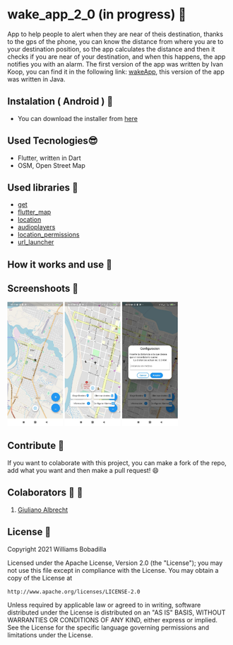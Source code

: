 # wake_app_2_0 (in progress) :rocket:

App to help people to alert when they are near of theis destination, thanks to the gps of the phone, you can know the distance from where you are to your destination position, so the app calculates the distance and then it checks if you are near of your destination, and when this happens, the app notifies you with an alarm.
The first version of the app was written by Ivan Koop, you can find it in the following link: [wakeApp](https://github.com/ivankoop/Android-WakeApp), this version of the app was written in Java.

## Instalation ( Android ) :dvd:

- You can download the installer from [here](https://github.com/WilliBobadilla/wakeApp2.0/raw/master/generatedApk/app-release.apk)

## Used Tecnologies:sunglasses:

- Flutter, written in Dart
- OSM, Open Street Map

## Used libraries :nut_and_bolt:

- [get](https://pub.dev/packages/get)
- [flutter_map](https://pub.dev/packages/flutter_map)
- [location](https://pub.dev/packages/location)
- [audioplayers](https://pub.dev/packages/audioplayers)
- [location_permissions](https://pub.dev/packages/location_permissions)
- [url_launcher](https://pub.dev/packages/url_launcher)

## How it works and use :wrench:

## Screenshoots :iphone:

<p float="left">
<img src="https://github.com/WilliBobadilla/wakeApp2.0/blob/master/screenshoots/1.jpeg"  width="25%" height="35%" />
<img src="https://github.com/WilliBobadilla/wakeApp2.0/blob/master/screenshoots/2.jpeg"  width="25%" height="35%" />

<img src="https://github.com/WilliBobadilla/wakeApp2.0/blob/master/screenshoots/3.jpeg"  width="25%" height="35%" />
</p>

## Contribute :muscle:

If you want to colaborate with this project, you can make a fork of the repo, add what you want and then make a pull request! :smile:

## Colaborators :man: :woman:

1. [Giuliano Albrecht](https://github.com/giullianocht)

## License :page_facing_up:

Copyright 2021 Williams Bobadilla

Licensed under the Apache License, Version 2.0 (the "License");
you may not use this file except in compliance with the License.
You may obtain a copy of the License at

    http://www.apache.org/licenses/LICENSE-2.0

Unless required by applicable law or agreed to in writing, software
distributed under the License is distributed on an "AS IS" BASIS,
WITHOUT WARRANTIES OR CONDITIONS OF ANY KIND, either express or implied.
See the License for the specific language governing permissions and
limitations under the License.
